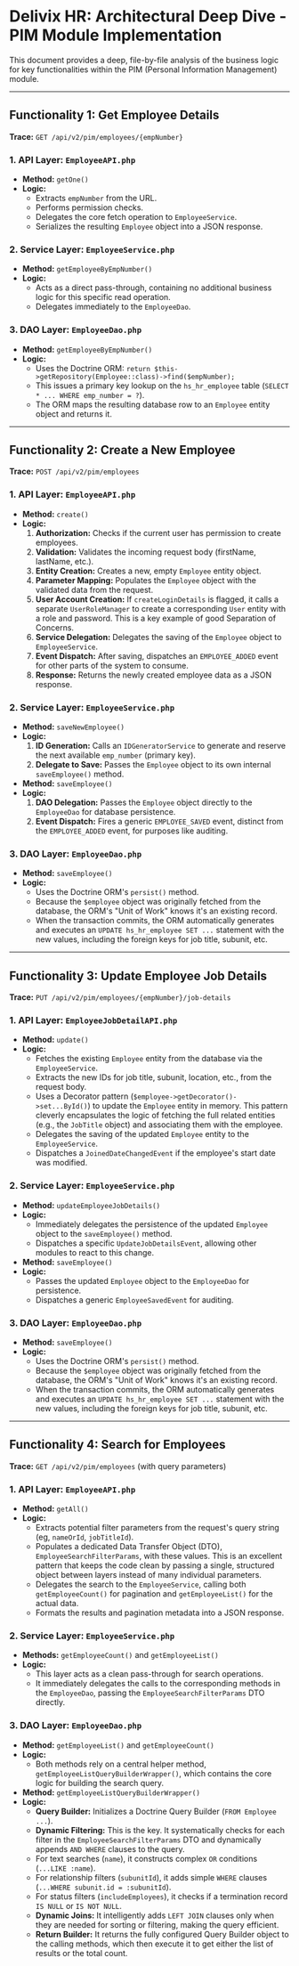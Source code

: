 # Delivix HR: Architectural Deep Dive - PIM Module Implementation

This document provides a deep, file-by-file analysis of the business logic for key functionalities within the PIM (Personal Information Management) module.

---

## Functionality 1: Get Employee Details

**Trace:** `GET /api/v2/pim/employees/{empNumber}`

### 1. API Layer: `EmployeeAPI.php`
- **Method:** `getOne()`
- **Logic:**
  - Extracts `empNumber` from the URL.
  - Performs permission checks.
  - Delegates the core fetch operation to `EmployeeService`.
  - Serializes the resulting `Employee` object into a JSON response.

### 2. Service Layer: `EmployeeService.php`
- **Method:** `getEmployeeByEmpNumber()`
- **Logic:**
  - Acts as a direct pass-through, containing no additional business logic for this specific read operation.
  - Delegates immediately to the `EmployeeDao`.

### 3. DAO Layer: `EmployeeDao.php`
- **Method:** `getEmployeeByEmpNumber()`
- **Logic:**
  - Uses the Doctrine ORM: `return $this->getRepository(Employee::class)->find($empNumber);`
  - This issues a primary key lookup on the `hs_hr_employee` table (`SELECT * ... WHERE emp_number = ?`).
  - The ORM maps the resulting database row to an `Employee` entity object and returns it.

---

## Functionality 2: Create a New Employee

**Trace:** `POST /api/v2/pim/employees`

### 1. API Layer: `EmployeeAPI.php`
- **Method:** `create()`
- **Logic:**
  1.  **Authorization:** Checks if the current user has permission to create employees.
  2.  **Validation:** Validates the incoming request body (firstName, lastName, etc.).
  3.  **Entity Creation:** Creates a new, empty `Employee` entity object.
  4.  **Parameter Mapping:** Populates the `Employee` object with the validated data from the request.
  5.  **User Account Creation:** If `createLoginDetails` is flagged, it calls a separate `UserRoleManager` to create a corresponding `User` entity with a role and password. This is a key example of good Separation of Concerns.
  6.  **Service Delegation:** Delegates the saving of the `Employee` object to `EmployeeService`.
  7.  **Event Dispatch:** After saving, dispatches an `EMPLOYEE_ADDED` event for other parts of the system to consume.
  8.  **Response:** Returns the newly created employee data as a JSON response.

### 2. Service Layer: `EmployeeService.php`
- **Method:** `saveNewEmployee()`
- **Logic:**
  1.  **ID Generation:** Calls an `IDGeneratorService` to generate and reserve the next available `emp_number` (primary key).
  2.  **Delegate to Save:** Passes the `Employee` object to its own internal `saveEmployee()` method.
- **Method:** `saveEmployee()`
- **Logic:**
  1.  **DAO Delegation:** Passes the `Employee` object directly to the `EmployeeDao` for database persistence.
  2.  **Event Dispatch:** Fires a generic `EMPLOYEE_SAVED` event, distinct from the `EMPLOYEE_ADDED` event, for purposes like auditing.

### 3. DAO Layer: `EmployeeDao.php`
- **Method:** `saveEmployee()`
- **Logic:**
  - Uses the Doctrine ORM's `persist()` method.
  - Because the `$employee` object was originally fetched from the database, the ORM's "Unit of Work" knows it's an existing record.
  - When the transaction commits, the ORM automatically generates and executes an `UPDATE hs_hr_employee SET ...` statement with the new values, including the foreign keys for job title, subunit, etc.

---

## Functionality 3: Update Employee Job Details

**Trace:** `PUT /api/v2/pim/employees/{empNumber}/job-details`

### 1. API Layer: `EmployeeJobDetailAPI.php`
- **Method:** `update()`
- **Logic:**
  - Fetches the existing `Employee` entity from the database via the `EmployeeService`.
  - Extracts the new IDs for job title, subunit, location, etc., from the request body.
  - Uses a Decorator pattern (`$employee->getDecorator()->set...ById()`) to update the `Employee` entity in memory. This pattern cleverly encapsulates the logic of fetching the full related entities (e.g., the `JobTitle` object) and associating them with the employee.
  - Delegates the saving of the updated `Employee` entity to the `EmployeeService`.
  - Dispatches a `JoinedDateChangedEvent` if the employee's start date was modified.

### 2. Service Layer: `EmployeeService.php`
- **Method:** `updateEmployeeJobDetails()`
- **Logic:**
  - Immediately delegates the persistence of the updated `Employee` object to the `saveEmployee()` method.
  - Dispatches a specific `UpdateJobDetailsEvent`, allowing other modules to react to this change.
- **Method:** `saveEmployee()`
- **Logic:**
  - Passes the updated `Employee` object to the `EmployeeDao` for persistence.
  - Dispatches a generic `EmployeeSavedEvent` for auditing.

### 3. DAO Layer: `EmployeeDao.php`
- **Method:** `saveEmployee()`
- **Logic:**
  - Uses the Doctrine ORM's `persist()` method.
  - Because the `$employee` object was originally fetched from the database, the ORM's "Unit of Work" knows it's an existing record.
  - When the transaction commits, the ORM automatically generates and executes an `UPDATE hs_hr_employee SET ...` statement with the new values, including the foreign keys for job title, subunit, etc.

---

## Functionality 4: Search for Employees

**Trace:** `GET /api/v2/pim/employees` (with query parameters)

### 1. API Layer: `EmployeeAPI.php`
- **Method:** `getAll()`
- **Logic:**
  - Extracts potential filter parameters from the request's query string (eg, `nameOrId`, `jobTitleId`).
  - Populates a dedicated Data Transfer Object (DTO), `EmployeeSearchFilterParams`, with these values. This is an excellent pattern that keeps the code clean by passing a single, structured object between layers instead of many individual parameters.
  - Delegates the search to the `EmployeeService`, calling both `getEmployeeCount()` for pagination and `getEmployeeList()` for the actual data.
  - Formats the results and pagination metadata into a JSON response.

### 2. Service Layer: `EmployeeService.php`
- **Methods:** `getEmployeeCount()` and `getEmployeeList()`
- **Logic:**
  - This layer acts as a clean pass-through for search operations.
  - It immediately delegates the calls to the corresponding methods in the `EmployeeDao`, passing the `EmployeeSearchFilterParams` DTO directly.

### 3. DAO Layer: `EmployeeDao.php`
- **Method:** `getEmployeeList()` and `getEmployeeCount()`
- **Logic:**
  - Both methods rely on a central helper method, `getEmployeeListQueryBuilderWrapper()`, which contains the core logic for building the search query.
- **Method:** `getEmployeeListQueryBuilderWrapper()`
- **Logic:**
  - **Query Builder:** Initializes a Doctrine Query Builder (`FROM Employee ...`).
  - **Dynamic Filtering:** This is the key. It systematically checks for each filter in the `EmployeeSearchFilterParams` DTO and dynamically appends `AND WHERE` clauses to the query.
  - For text searches (`name`), it constructs complex `OR` conditions (`...LIKE :name`).
  - For relationship filters (`subunitId`), it adds simple `WHERE` clauses (`...WHERE subunit.id = :subunitId`).
  - For status filters (`includeEmployees`), it checks if a termination record `IS NULL` or `IS NOT NULL`.
  - **Dynamic Joins:** It intelligently adds `LEFT JOIN` clauses only when they are needed for sorting or filtering, making the query efficient.
  - **Return Builder:** It returns the fully configured Query Builder object to the calling methods, which then execute it to get either the list of results or the total count. 